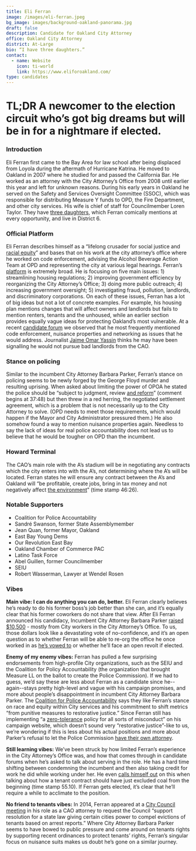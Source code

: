 ```yaml
---
title: Eli Ferran
image: /images/eli-ferran.jpeg
bg_image: images/background-oakland-panorama.jpg
draft: false
description: Candidate for Oakland City Attorney
office: Oakland City Attorney
district: At-Large
bio: “I have three daughters.”
contact:
  - name: Website
    icon: ti-world
    link: https://www.eliforoakland.com/
type: candidates
---
```

# TL;DR A newcomer to the election circuit who’s got big dreams but will be in for a nightmare if elected.

### Introduction

Eli Ferran first came to the Bay Area for law school after being displaced from Loyola during the aftermath of Hurricane Katrina. He moved to Oakland in 2007 where he studied for and passed the California Bar. He worked as an attorney with the City Attorney’s Office from 2008 until earlier this year and left for unknown reasons. During his early years in Oakland he served on the Safety and Services Oversight Committee (SSOC), which was responsible for distributing Measure Y funds to OPD, the Fire Department, and other city services. His wife is chief of staff for Councilmember Loren Taylor. They have [three daughters](https://www.eliforoakland.com/meet-eli), which Ferran comically mentions at every opportunity, and live in District 6.

### Official Platform

Eli Ferran describes himself as a “lifelong crusader for social justice and [racial equity](https://www.eliforoakland.com/meet-eli)” and bases that on his work at the city attorney’s office where he worked on code enforcement, advising the Alcohol Beverage Action Team at OPD and representing the city at various legal hearings. Ferran’s [platform](https://www.eliforoakland.com/issues) is extremely broad. He is focusing on five main issues: 1) streamlining housing regulations; 2) improving government efficiency by reorganizing the City Attorney’s Office; 3) doing more public outreach; 4) increasing government oversight; 5) investigating fraud, pollution, landlords, and discriminatory corporations. On each of these issues, Ferran has a lot of big ideas but not a lot of concrete examples. For example, his housing plan mentions changes that will affect owners and landlords but fails to mention renters, tenants and the unhoused, while an earlier section provides equally vague ideas for protecting Oakland’s most vulnerable. At a recent [candidate forum](https://www.facebook.com/ebydems/videos/773987683352218) we observed that he most frequently mentioned code enforcement, nuisance properties and networking as issues that he would address. Journalist [Jaime Omar Yassin](https://twitter.com/hyphy_republic/status/1296516446395097088?s=20) thinks he may have been signalling he would not pursue bad landlords from the CAO.

### Stance on policing

Similar to the incumbent City Attorney Barbara Parker, Ferran’s stance on policing seems to be newly forged by the George Floyd murder and resulting uprising. When asked about limiting the power of OPOA he stated the police should be “subject to judgment, review [and reform](https://www.facebook.com/ebydems/videos/773987683352218)” (comment begins at 37:48) but then threw in a red herring, the negotiated settlement agreement, which is a problem that is not necessarily up to the City Attorney to solve. (OPD needs to meet those requirements, which would happen if the Mayor and City Administrator pressured them.) He also somehow found a way to mention nuisance properties again. Needless to say the lack of ideas for real police accountability does not lead us to believe that he would be tougher on OPD than the incumbent.

### Howard Terminal

The CAO’s main role with the A’s stadium will be in negotiating any contracts which the city enters into with the A’s, not determining where the A’s will be located. Ferran states he will ensure any contract between the A’s and Oakland will “be profitable, create jobs, bring in tax money and not negatively affect [the environment](https://www.facebook.com/ebydems/videos/773987683352218)” (time stamp 46:26).

### Notable Supporters

* Coalition for Police Accountability
* Sandré Swanson, former State Assemblymember
* Jean Quan, former Mayor, Oakland
* East Bay Young Dems
* Our Revolution East Bay
* Oakland Chamber of Commerce PAC
* Latino Task Force
* Abel Guillen, former Councilmember
* SEIU
* Robert Wasserman, Lawyer at Wendel Rosen

### Vibes

**Main vibe: I can do anything you can do, better.** Eli Ferran clearly believes he’s ready to do his former boss’s job better than she can, and it’s equally clear that his former coworkers do not share that view. After Eli Ferran announced his candidacy, Incumbent City Attorney Barbara Parker [raised $10,500](https://twitter.com/hyphy_republic/status/1288540363032948737) - mostly from City workers in the City Attorney’s Office. To us, those dollars look like a devastating vote of no-confidence, and it’s an open question as to whether Ferran will be able to re-org the office he once worked in as [he’s vowed to](https://www.eliforoakland.com/issues) or whether he’ll face an open revolt if elected.

**Enemy of my enemy vibes:** Ferran has pulled a few surprising endorsements from high-profile City organizations, such as the SEIU and the Coalition for Policy Accountability (the organization that brought Measure LL on the ballot to create the Police Commission). If we had to guess, we’d say these are less about Ferran as a candidate since he--again--stays pretty high-level and vague with his campaign promises, and more about people’s disappointment in incumbent City Attorney Barbara Parker. The [Coalition for Police Accountability](https://draketalkoakland.com/2020/09/01/the-coalition-for-police-accountability-endorses-elias-ferran-for-oakland-city-attorney/) says they like Ferran’s stance on race and equity within City services and his commitment to shift metrics “from punitive measures to restorative justice.” Since Ferran still has implementing “a [zero-tolerance](https://www.eliforoakland.com/issues) policy for all sorts of misconduct” on his campaign website, which doesn’t sound very “restorative justice”-like to us, we’re wondering if this is less about his actual positions and more about Parker’s refusal to let the Police Commission [have their own attorney](https://oaklandnorth.net/2019/09/16/policing-watchdog-groups-push-for-changes-to-oaklands-police-commission/).

**Still learning vibes:** We’ve been struck by how limited Ferran’s experience in the City Attorney’s Office was, and how that comes through in candidate forums when he’s asked to talk about serving in the role. He has a hard time shifting between condemning the incumbent and then also taking credit for work he did while working under her. He even [calls himself out](https://www.facebook.com/ebydems/videos/773987683352218) on this when talking about how a tenant contract should have just excluded coal from the beginning (time stamp 55.10). If Ferran gets elected, it’s clear that he’ll require a while to acclimate to the position.

**No friend to tenants vibes:** In 2014, Ferran appeared at a [City Council meeting](https://twitter.com/hyphy_republic/status/1277651186078777345) in his role as a CAO attorney to request the Council “support resolution for a state law giving certain cities power to compel evictions of tenants based on arrest reports.” Where City Attorney Barbara Parker seems to have bowed to public pressure and come around on tenants rights by supporting recent ordinances to protect tenants’ rights, Ferran’s singular focus on nuisance suits makes us doubt he’s gone on a similar journey.